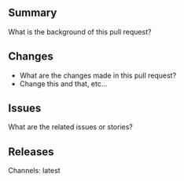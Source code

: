 ## Summary
What is the background of this pull request?

## Changes
* What are the changes made in this pull request?
* Change this and that, etc...

## Issues
What are the related issues or stories?

## Releases
Channels: latest
